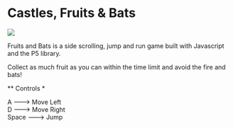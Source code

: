 
<h1>Castles, Fruits & Bats</h1>
<img src="https://user-images.githubusercontent.com/86478874/150768458-35e928e3-d490-4033-bbd4-c8d893492d7c.png"></img>



Fruits and Bats is a side scrolling, jump and run game built with Javascript and the P5 library.




Collect as much fruit as you can within the time limit and avoid the fire and bats!


** Controls *
</br>


A ---> Move Left
</br>
D ---> Move Right
</br>
Space ---> Jump

